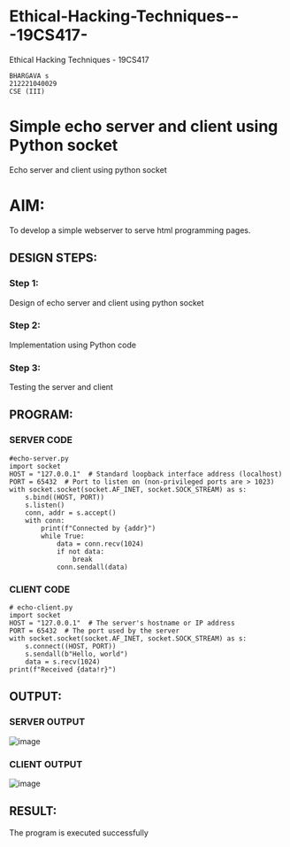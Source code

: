 # Ethical-Hacking-Techniques---19CS417-
Ethical Hacking Techniques - 19CS417 
```
BHARGAVA s
212221040029
CSE (III)
```
# Simple echo server and client using Python socket
Echo server and client using python socket

# AIM:

To develop a simple webserver to serve html programming pages.

## DESIGN STEPS:

### Step 1:

Design of echo server and client using python socket

### Step 2:

Implementation using Python code

### Step 3:

Testing the server and client 

## PROGRAM:
### SERVER CODE
```
#echo-server.py
import socket
HOST = "127.0.0.1"  # Standard loopback interface address (localhost)
PORT = 65432  # Port to listen on (non-privileged ports are > 1023)
with socket.socket(socket.AF_INET, socket.SOCK_STREAM) as s:
    s.bind((HOST, PORT))
    s.listen()
    conn, addr = s.accept()
    with conn:
        print(f"Connected by {addr}")
        while True:
            data = conn.recv(1024)
            if not data:
                break
            conn.sendall(data)
```
### CLIENT CODE
```
# echo-client.py
import socket
HOST = "127.0.0.1"  # The server's hostname or IP address
PORT = 65432  # The port used by the server
with socket.socket(socket.AF_INET, socket.SOCK_STREAM) as s:
    s.connect((HOST, PORT))
    s.sendall(b"Hello, world")
    data = s.recv(1024)
print(f"Received {data!r}")
```
## OUTPUT:
### SERVER OUTPUT
![image](https://github.com/Bhargava-123/Ethicka-Hacking-Techniques---19CS417-/assets/85554376/9c9d41d2-df56-4f78-aab5-fa312036beab)

### CLIENT OUTPUT
![image](https://github.com/Bhargava-123/Ethicka-Hacking-Techniques---19CS417-/assets/85554376/c7647b26-f8c3-4b0f-81fb-c3420851a984)


## RESULT:
The program is executed successfully
